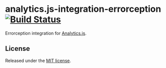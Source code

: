 # analytics.js-integration-errorception [![Build Status][ci-badge]][ci-link]

Errorception integration for [Analytics.js][].

## License

Released under the [MIT license](LICENSE).


[Analytics.js]: https://segment.com/docs/libraries/analytics.js/
[ci-link]: https://circleci.com/gh/segment-integrations/analytics.js-integration-errorception
[ci-badge]: https://circleci.com/gh/segment-integrations/analytics.js-integration-errorception.svg?style=svg
